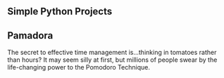 ## Simple Python Projects


## Pamadora

The secret to effective time management is...thinking in tomatoes rather than hours? It may seem silly at first, but millions of people swear by the life-changing power to the Pomodoro Technique.
